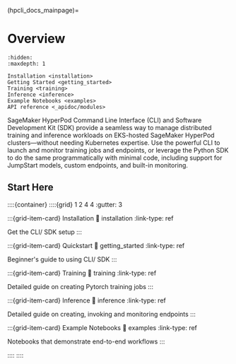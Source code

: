 (hpcli_docs_mainpage)=

# Overview

```{toctree}
:hidden:
:maxdepth: 1

Installation <installation>
Getting Started <getting_started>
Training <training>
Inference <inference>
Example Notebooks <examples>
API reference <_apidoc/modules>
```

SageMaker HyperPod Command Line Interface (CLI) and Software Development Kit (SDK) provide a seamless way to manage distributed training and inference workloads on EKS-hosted SageMaker HyperPod clusters—without needing Kubernetes expertise. Use the powerful CLI to launch and monitor training jobs and endpoints, or leverage the Python SDK to do the same programmatically with minimal code, including support for JumpStart models, custom endpoints, and built-in monitoring.

## Start Here

::::{container}
::::{grid} 1 2 4 4
:gutter: 3

:::{grid-item-card} Installation
:link: installation
:link-type: ref

Get the CLI/ SDK setup
:::

:::{grid-item-card} Quickstart
:link: getting_started
:link-type: ref

Beginner's guide to using CLI/ SDK
:::

:::{grid-item-card} Training
:link: training
:link-type: ref

Detailed guide on creating Pytorch training jobs
:::

:::{grid-item-card} Inference
:link: inference
:link-type: ref

Detailed guide on creating, invoking and monitoring endpoints
:::

:::{grid-item-card} Example Notebooks
:link: examples
:link-type: ref

Notebooks that demonstrate end-to-end workflows
:::

::::
::::

